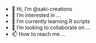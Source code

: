 - 👋 Hi, I’m @saki-creations
- 👀 I’m interested in ...
- 🌱 I’m currently learning R scripts
- 💞️ I’m looking to collaborate on ...
- 📫 How to reach me ...

<!---
saki-creations/saki-creations is a ✨ special ✨ repository because its `README.md` (this file) appears on your GitHub profile.
You can click the Preview link to take a look at your changes.
--->
